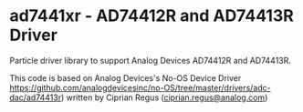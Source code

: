 # ad7441xr - AD74412R and AD74413R Driver
Particle driver library to support Analog Devices AD74412R and AD74413R.

This code is based on Analog Devices's No-OS Device Driver https://github.com/analogdevicesinc/no-OS/tree/master/drivers/adc-dac/ad74413r) written by Ciprian Regus (ciprian.regus@analog.com)
